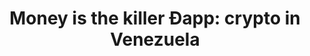---
devconNum: 4
title: "Money is the killer Ðapp: crypto in Venezuela"
featured: false
description: "We'll talk about real-world cryptocurrency use in avoiding forex controls, preserving one's wealth while fleeing an authoritarian regime, and escaping hyperinflation.  Venezuela is in a deep economic crisis of its own making: relentless money printing and disastrous fiscal policies have brought the country to the edge of collapse.  Eduardo will tell his own story of people using cryptocurrency as an unstoppable store of value and medium of exchange. He has some stories of people who were targeted by corrupt secret police just for using cryptocurrency.  Alejandro will introduce the Open Money Initiative and their research on how to allow Venezuelans to gain access to money that, unlike the dying bolívar, will not consistently depreciate 50%+ each month, and that anybody could use.   Enabling crypto adoption in Venezuela needs to be a team effort by the entire crypto community: entities like BitcoinVenezuela.com are already doing good work, and scaling them will be possible thanks to the support of projects like Zcash and MakerDAO."
speakers: "Alejandro Machado, Eduardo Gomez"
bios: N/A
url: "https://www.youtube.com/embed/aHe8xJK2lb0"
day: "Day 3"
room: "Radiant Orchid"
type: Talk
category: latam
---